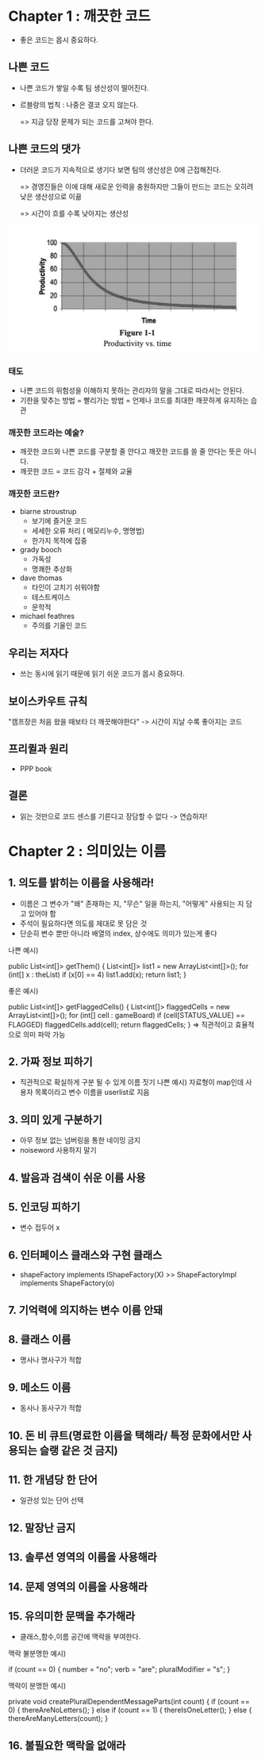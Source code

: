 # Chapter 1 : 깨끗한 코드

- 좋은 코드는 몹시 중요하다.


  
## 나쁜 코드

- 나쁜 코드가 쌓일 수록 팀 생산성이 떨어진다.

- 르블랑의 법칙 : 나중은 결코 오지 않는다.

  => 지금 당장 문제가 되는 코드를 고쳐야 한다.
  
 
## 나쁜 코드의 댓가

- 더러운 코드가 지속적으로 생기다 보면 팀의 생산성은 0에 근접해진다.

  => 경영진들은 이에 대해 새로운 인력을 충원하지만 그들이 만드는 코드는 오히려 낮은 생산성으로 이끎
  
  => 시간이 흐를 수록 낮아지는 생산성

![](img_이해은/1.png)

### 태도
- 나쁜 코드의 위험성을 이해하지 못하는 관리자의 말을 그대로 따라서는 안된다.
- 기한을 맞추는 방법 = 빨리가는 방법 = 언제나 코드를 최대한 깨끗하게 유지하는 습관


### 깨끗한 코드라는 예술?

- 깨끗한 코드와 나쁜 코드를 구분할 줄 안다고 깨끗한 코드를 쓸 줄 안다는 뜻은 아니다.
- 깨끗한 코드 = 코드 감각 + 절제와 교율

### 깨끗한 코드란?
- biarne stroustrup 
    - 보기에 즐거운 코드
    - 세세한 오류 처리 ( 메모리누수, 명명법)
    - 한가지 목적에 집중
- grady booch
    - 가독성
    - 명쾌한 추상화
- dave thomas
    - 타인이 고치기 쉬워야함
    - 테스트케이스
    - 문학적
- michael feathres
    - 주의를 기울인 코드

## 우리는 저자다

- 쓰는 동시에 읽기 때문에 읽기 쉬운 코드가 몹시 중요하다.

## 보이스카우트 규칙

"캠프장은 처음 왔을 때보타 더 깨끗해야한다"
-> 시간이 지날 수록 좋아지는 코드

## 프리퀼과 원리

- PPP book

## 결론
- 읽는 것만으로 코드 센스를 기른다고 장담할 수 없다 -> 연습하자!



# Chapter 2 : 의미있는 이름

## 1. 의도를 밝히는 이름을 사용해라!
>
- 이름은 그 변수가 "왜" 존재하는 지, "무슨" 일을 하는지, "어떻게" 사용되는 지 담고 있어야 함
- 주석이 필요하다면 의도를 제대로 못 담은 것
- 단순히 변수 뿐만 아니라 배열의 index, 상수에도 의미가 있는게 좋다

나쁜 예시)

public List<int[]> getThem() {
 List<int[]> list1 = new ArrayList<int[]>();
 for (int[] x : theList)
 if (x[0] == 4)
 list1.add(x);
 return list1;
 }
 
 좋은 예시) 
 
 public List<int[]> getFlaggedCells() {
 List<int[]> flaggedCells = new ArrayList<int[]>();
 for (int[] cell : gameBoard)
 if (cell[STATUS_VALUE] == FLAGGED)
 flaggedCells.add(cell);
 return flaggedCells;
 }
 => 직관적이고 효율적으로 의미 파악 가능

## 2. 가짜 정보 피하기
>
- 직관적으로 확실하게 구분 될 수 있게 이름 짓기
나쁜 예시) 자료형이 map인데 사용자 목록이라고 변수 이름을 userlist로 지음

## 3. 의미 있게 구분하기
>
- 아무 정보 없는 넘버링을 통한 네이밍 금지
- noiseword 사용하지 말기

## 4. 발음과 검색이 쉬운 이름 사용
>

## 5. 인코딩 피하기
>
- 변수 접두어 x

## 6. 인터페이스 클래스와 구현 클래스 
>
- shapeFactory implements IShapeFactory(X) >> ShapeFactoryImpl implements ShapeFactory(o)

## 7. 기억력에 의지하는 변수 이름 안돼


## 8. 클래스 이름
>
- 명사나 명사구가 적합

## 9. 메소드 이름
>
- 동사나 동사구가 적합

## 10. 돈 비 큐트(명료한 이름을 택해라/ 특정 문화에서만 사용되는 슬랭 같은 것 금지)


## 11. 한 개념당 한 단어
>
- 일관성 있는 단어 선택

## 12. 말장난 금지


## 13. 솔루션 영역의 이름을 사용해라


## 14. 문제 영역의 이름을 사용해라

## 15. 유의미한 문맥을 추가해라
- 클래스,함수,이름 공간에 맥락을 부여한다.

 맥락 불분명한 예시) 
 
 if (count == 0) {
 number = "no";
 verb = "are";
 pluralModifier = "s";
 } 
 
 맥락이 분명한 예시)
 
 private void createPluralDependentMessageParts(int count) {
  if (count == 0) {
    thereAreNoLetters();
  } else if (count == 1) {
  thereIsOneLetter();
   } else {
  thereAreManyLetters(count);
  }
 
 ## 16. 불필요한 맥락을 없애라
 
